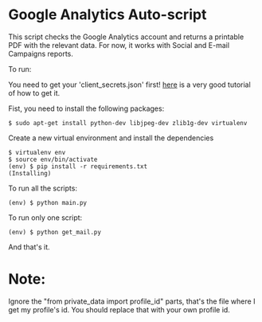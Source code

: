 Google Analytics Auto-script
==================================
This script checks the Google Analytics account and returns a printable PDF with the relevant data. For now, it works with Social and E-mail Campaigns reports.

To run:

You need to get your 'client_secrets.json' first! [here](http://www.marinamele.com/use-google-analytics-api-with-python) is a very good tutorial of how to get it.

Fist, you need to install the following packages:

    $ sudo apt-get install python-dev libjpeg-dev zlib1g-dev virtualenv

Create a new virtual environment and install the dependencies

    $ virtualenv env
    $ source env/bin/activate
    (env) $ pip install -r requirements.txt
    (Installing)

To run all the scripts: 

    (env) $ python main.py

To run only one script:

    (env) $ python get_mail.py

And that's it.

Note:
=====
Ignore the "from private_data import profile_id" parts, that's the file where I get my profile's id. You should replace that with your own profile id.
